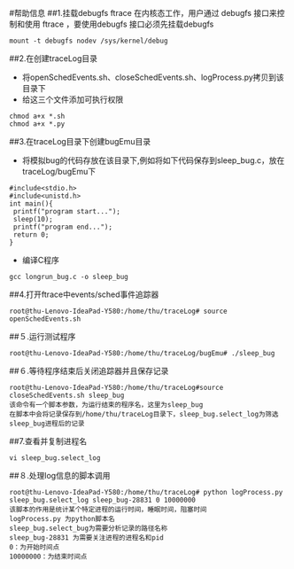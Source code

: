 #帮助信息
##1.挂载debugfs
ftrace 在内核态工作，用户通过 debugfs 接口来控制和使用 ftrace ，要使用debugfs 接口必须先挂载debugfs
```
mount -t debugfs nodev /sys/kernel/debug
```
##2.在创建traceLog目录
* 将openSchedEvents.sh、closeSchedEvents.sh、logProcess.py拷贝到该目录下
* 给这三个文件添加可执行权限
```
chmod a+x *.sh
chmod a+x *.py
```
##3.在traceLog目录下创建bugEmu目录
* 将模拟bug的代码存放在该目录下,例如将如下代码保存到sleep_bug.c，放在traceLog/bugEmu下
```
#include<stdio.h>
#include<unistd.h>
int main(){
 printf("program start...");
 sleep(10); 
 printf("program end...");
 return 0;
}
```
* 编译C程序
```
gcc longrun_bug.c -o sleep_bug
```
##4.打开ftrace中events/sched事件追踪器
```
root@thu-Lenovo-IdeaPad-Y580:/home/thu/traceLog# source openSchedEvents.sh 
```
##５.运行测试程序
```
root@thu-Lenovo-IdeaPad-Y580:/home/thu/traceLog/bugEmu# ./sleep_bug
```
##６.等待程序结束后关闭追踪器并且保存记录
```
root@thu-Lenovo-IdeaPad-Y580:/home/thu/traceLog#source closeSchedEvents.sh sleep_bug
该命令有一个脚本参数，为运行结束的程序名，这里为sleep_bug
在脚本中会将记录保存到/home/thu/traceLog目录下，sleep_bug.select_log为筛选sleep_bug进程后的记录
```
##7.查看并复制进程名
```
vi sleep_bug.select_log
```
##８.处理log信息的脚本调用
```
root@thu-Lenovo-IdeaPad-Y580:/home/thu/traceLog# python logProcess.py sleep_bug.select_log sleep_bug-28831 0 10000000
该脚本的作用是统计某个特定进程的运行时间，睡眠时间，阻塞时间
logProcess.py 为python脚本名
sleep_bug.select_bug为需要分析记录的路径名称
sleep_bug-28831 为需要关注进程的进程名和pid
0：为开始时间点
10000000：为结束时间点
```
